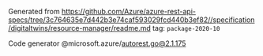 Generated from https://github.com/Azure/azure-rest-api-specs/tree/3c764635e7d442b3e74caf593029fcd440b3ef82//specification/digitaltwins/resource-manager/readme.md tag: `package-2020-10`

Code generator @microsoft.azure/autorest.go@2.1.175


